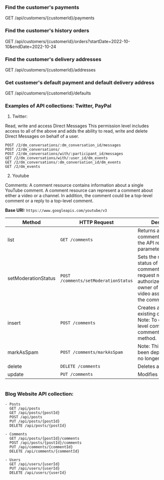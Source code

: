 ### Find the customer's payments
   GET /api/customers/{customerId}/payments

### Find the customer's history orders
   GET /api/customers/{customerId}/orders?startDate=2022-10-10&endDate=2022-10-24

### Find the customer's delivery addresses
   GET /api/customers/{customerId}/addresses

### Get customer's default payment and default delivery address
   GET /api/customers/{customerId}/defaults

### Examples of API collections: Twitter, PayPal

1. Twitter:

Read, write and access Direct Messages
This permission level includes access to all of the above and adds the ability to read, write and delete Direct Messages on behalf of a user.

``` 
POST /2/dm_conversations/:dm_conversation_id/messages
POST /2/dm_conversations/
POST /2/dm_conversations/with/:participant_id/messages
GET /2/dm_conversations/with/:user_id/dm_events
GET /2/dm_conversations/:dm_conversation_id/dm_events
GET /2/dm_events
```
2. Youtube

Comments: A comment resource contains information about a single YouTube comment. A comment resource can represent a comment about either a video or a channel. In addition, the comment could be a top-level comment or a reply to a top-level comment.

**Base URI:** `https://www.googleapis.com/youtube/v3`

| Method                | HTTP Request                              | Description                                                                                                 |
|-----------------------|-------------------------------------------|-------------------------------------------------------------------------------------------------------------|
| list                  | `GET /comments`                           | Returns a list of comments that match the API request parameters.                                           |
| setModerationStatus   | `POST /comments/setModerationStatus`      | Sets the moderation status of one or more comments. The API request must be authorized by the owner of the channel or video associated with the comments. |
| insert                | `POST /comments`                          | Creates a reply to an existing comment. Note: To create a top-level comment, use the commentThreads.insert method. |
| markAsSpam            | `POST /comments/markAsSpam`               | Note: This method has been deprecated and is no longer supported.                                           |
| delete                | `DELETE /comments`                        | Deletes a comment.                                                                                          |
| update                | `PUT /comments`                           | Modifies a comment.                                                                                         |


``` 

```
### Blog Website API collection:
    - Posts
      GET /api/posts
      GET /api/posts/{postId}
      POST /api/posts
      PUT /api/posts/{postId}
      DELETE /api/posts/{postId}

    - Comments
      GET /api/posts/{postId}/comments
      POST /api/posts/{postId}/comments
      PUT /api/comments/{commentId}
      DELETE /api/comments/{commentId}

    - Users
      GET /api/users/{userId}
      PUT /api/users/{userId}
      DELETE /api/users/{userId}
